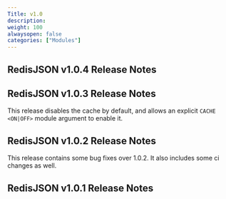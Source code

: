 ```yaml
---
Title: v1.0
description:
weight: 100
alwaysopen: false
categories: ["Modules"]
---
```

## RedisJSON v1.0.4 Release Notes

## RedisJSON v1.0.3 Release Notes

This release disables the cache by default, and allows an explicit `CACHE` `<ON|OFF>` module argument to enable it.

## RedisJSON v1.0.2 Release Notes

This release contains some bug fixes over 1.0.2. It also includes some ci changes as well.

## RedisJSON v1.0.1 Release Notes
